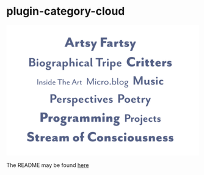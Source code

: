 # plugin-category-cloud
![](https://raw.githubusercontent.com/moonbuck/plugin-category-cloud/main/images/cloud.jpeg)

The README may be found [here](https://moondeer.blog/2022/02/05/plugincategorycloud-a-readme.html)